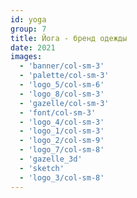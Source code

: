 ```yaml
---
id: yoga
group: 7
title: Йога - бренд одежды
date: 2021
images:
  - 'banner/col-sm-3'
  - 'palette/col-sm-3'
  - 'logo_5/col-sm-6'
  - 'logo_8/col-sm-3'
  - 'gazelle/col-sm-3'
  - 'font/col-sm-3'
  - 'logo_4/col-sm-3'
  - 'logo_1/col-sm-3'
  - 'logo_2/col-sm-9'
  - 'logo_7/col-sm-8'
  - 'gazelle_3d'
  - 'sketch'
  - 'logo_3/col-sm-8'
---
```

